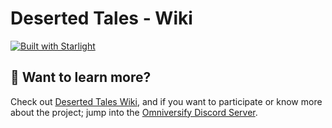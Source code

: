 # Deserted Tales - Wiki

[![Built with Starlight](https://astro.badg.es/v2/built-with-starlight/tiny.svg)](https://starlight.astro.build)

## 👀 Want to learn more?

Check out [Deserted Tales Wiki](https://desertedtales.omniversify.com/), and if you want to participate or know more about the project; jump into the [Omniversify Discord Server](https://discord.gg/HtXbB8nDrj).
